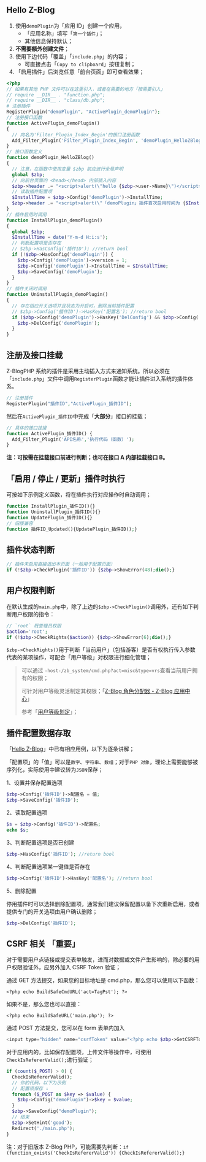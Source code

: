 ## Hello Z-Blog

1. 使用`demoPlugin`为「应用 ID」创建一个应用，
   - 「应用名称」填写「`第一个插件`」；
   - 其他信息保持默认；
2. **不需要额外创建文件**；
3. 使用下边代码「覆盖」「`include.php`」的内容；
   - 可直接点击「`Copy to clipboard`」按钮复制；
4. 「启用插件」后浏览任意「前台页面」即可查看效果；

```php
<?php
// 如果有其他 PHP 文件可以在这里引入，或者在需要的地方「按需要引入」
// require __DIR__ . "function.php";
// require __DIR__ . "class/db.php";
# 注册插件
RegisterPlugin("demoPlugin", "ActivePlugin_demoPlugin");
// 注册接口函数
function ActivePlugin_demoPlugin()
{
  // 向名为'Filter_Plugin_Index_Begin'的接口注册函数
  Add_Filter_Plugin('Filter_Plugin_Index_Begin', 'demoPlugin_HelloZBlog');
}
// 接口函数定义
function demoPlugin_HelloZBlog()
{
  // 注意，在函数中使用变量 $zbp 前应进行全局声明
  global $zbp;
  // 向前台页面的 <head></head> 内部插入内容
  $zbp->header .= "<script>alert(\"hello {$zbp->user->Name}\")</script>";
  // 读取插件配置项
  $InstallTime = $zbp->Config('demoPlugin')->InstallTime;
  $zbp->header .= "<script>alert(\"「demoPlugin」插件首次启用时间为 {$InstallTime}\")</script>";
}
// 插件启用时调用
function InstallPlugin_demoPlugin()
{
  global $zbp;
  $InstallTime = date('Y-m-d H:i:s');
  // 判断配置项是否存在
  // $zbp->HasConfig('插件ID'); //return bool
  if (!$zbp->HasConfig('demoPlugin')) {
    $zbp->Config('demoPlugin')->version = 1;
    $zbp->Config('demoPlugin')->InstallTime = $InstallTime;
    $zbp->SaveConfig('demoPlugin');
  }
}
// 插件关闭时调用
function UninstallPlugin_demoPlugin()
{
  // 存在相应开关选项并且状态为开启时，删除当前插件配置
  // $zbp->Config('插件ID')->HasKey('配置名'); //return bool
  if ($zbp->Config('demoPlugin')->HasKey('DelConfig') && $zbp->Config('demoPlugin')->DelConfig == 1) {
    $zbp->DelConfig('demoPlugin');
  }
}
```

## 注册及接口挂载

Z-BlogPHP 系统的插件是采用主动插入方式来通知系统。所以必须在「`include.php`」文件中调用`RegisterPlugin`函数才能让插件进入系统的插件体系。

```php
// 注册插件
RegisterPlugin("插件ID","ActivePlugin_插件ID");
```
然后在`ActivePlugin_插件ID`中完成「**大部分**」接口的挂载；

```php
// 具体的接口挂接
function ActivePlugin_插件ID() {
  Add_Filter_Plugin('API名称','执行代码（函数）');
}
```
**注：可按需在挂载接口前进行判断；也可在接口 A 内部挂载接口 B。**


## 「启用 / 停止 / 更新」插件时执行

可按如下示例定义函数，将在插件执行对应操作时自动调用；

```php
function InstallPlugin_插件ID(){}
function UninstallPlugin_插件ID(){}
function UpdatePlugin_插件ID(){}
// 旧版兼容
function 插件ID_Updated(){UpdatePlugin_插件ID();}
```

## 插件状态判断

```php
// 插件未启用直接退出本页面（一般用于配置页面）
if (!$zbp->CheckPlugin('插件ID')) {$zbp->ShowError(48);die();}
```

## 用户权限判断

在默认生成的`main.php`中，除了上边的`$zbp->CheckPlugin()`调用外，还有如下判断用户权限的指令：

```php
// `root` 既管理员权限
$action='root';
if (!$zbp->CheckRights($action)) {$zbp->ShowError(6);die();}
```
`$zbp->CheckRights()`用于判断「当前用户」（包括游客）是否有权执行传入参数代表的某项操作，可配合「用户等级」对权限进行细化管理；

> 可以通过 `-host-/zb_system/cmd.php?act=misc&type=vrs`查看当前用户拥有的权限；
>
> 可针对用户等级灵活制定其权限；「[Z-Blog 角色分配器 - Z-Blog 应用中心](https://app.zblogcn.com/?id=235 "Z-Blog角色分配器 - Z-Blog 应用中心")」
>
> 参考「[用户等级划定](books/start-faq?id=用户等级划定 "用户等级划定")」；

## 插件配置数据存取

「[Hello Z-Blog](books/dev-app-plugin?id=hello-z-blog "Hello Z-Blog")」中已有相应用例，以下为逐条讲解；

「配置项」的「值」可以是`数字`、`字符串`、`数组`；对于`PHP 对象`，理论上需要能够被序列化，实际使用中建议转为`JSON`保存；

1、设置并保存配置选项

```php
$zbp->Config('插件ID')->配置名 = 值;
$zbp->SaveConfig('插件ID');
```

2、读取配置选项

```php
$s = $zbp->Config('插件ID')->配置名;
echo $s;
```

3、判断配置选项是否已创建

```php
$zbp->HasConfig('插件ID'); //return bool
```

4、判断配置选项某一键值是否存在

```php
$zbp->Config('插件ID')->HasKey('配置名'); //return bool
```

5、删除配置

停用插件时可以选择删除配置项，通常我们建议保留配置以备下次重新启用，或者提供专门的开关选项由用户确认删除；

```php
$zbp->DelConfig('插件ID');
```
## CSRF 相关 「**重要**」

对于需要用户点链接或提交表单触发，进而对数据或文件产生影响的，除必要的用户权限验证外，应另外加入 CSRF Token 验证；

通过 GET 方法提交，如果您的目标地址是 cmd.php，那么您可以使用以下函数：

`<?php echo BuildSafeCmdURL('act=TagPst'); ?>`

如果不是，那么您也可以直接：

`<?php echo BuildSafeURL('main.php'); ?>`

通过 POST 方法提交，您可以在 form 表单内加入

```php
<input type="hidden" name="csrfToken" value="<?php echo $zbp->GetCSRFToken();?>">
```

对于应用内的，比如保存配置项，上传文件等操作中，可使用`CheckIsRefererValid();`进行验证；

```php
if (count($_POST) > 0) {
  CheckIsRefererValid();
  // 你的代码，以下为示例
  // 配置项保存 ↓
  foreach ($_POST as $key => $value) {
    $zbp->Config("demoPlugin")->$key = $value;
  }
  $zbp->SaveConfig("demoPlugin");
  // 结束
  $zbp->SetHint('good');
  Redirect('./main.php');
}
```

注：对于旧版本 Z-Blog PHP，可能需要先判断：`if (function_exists('CheckIsRefererValid')) {CheckIsRefererValid();}`

<!-- docs\books\include\plugin-Hello-Z-Blog.md -->
